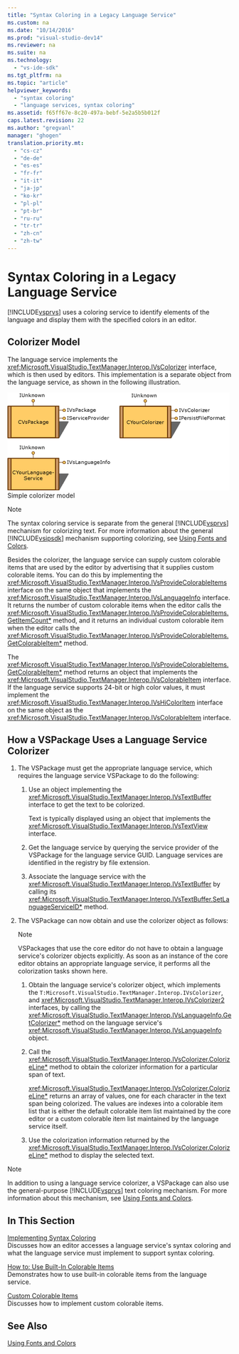 ```yaml
---
title: "Syntax Coloring in a Legacy Language Service"
ms.custom: na
ms.date: "10/14/2016"
ms.prod: "visual-studio-dev14"
ms.reviewer: na
ms.suite: na
ms.technology: 
  - "vs-ide-sdk"
ms.tgt_pltfrm: na
ms.topic: "article"
helpviewer_keywords: 
  - "syntax coloring"
  - "language services, syntax coloring"
ms.assetid: f65ff67e-8c20-497a-bebf-5e2a5b5b012f
caps.latest.revision: 22
ms.author: "gregvanl"
manager: "ghogen"
translation.priority.mt: 
  - "cs-cz"
  - "de-de"
  - "es-es"
  - "fr-fr"
  - "it-it"
  - "ja-jp"
  - "ko-kr"
  - "pl-pl"
  - "pt-br"
  - "ru-ru"
  - "tr-tr"
  - "zh-cn"
  - "zh-tw"
---
```

# Syntax Coloring in a Legacy Language Service
[!INCLUDE[vsprvs](../codequality/includes/vsprvs_md.md)] uses a coloring service to identify elements of the language and display them with the specified colors in an editor.  
  
## Colorizer Model  
 The language service implements the <xref:Microsoft.VisualStudio.TextManager.Interop.IVsColorizer> interface, which is then used by editors. This implementation is a separate object from the language service, as shown in the following illustration.  
  
 ![SVC Colorizer graphic](../extensibility/media/figlgsvccolorizer.gif "FigLgSvcColorizer")  
Simple colorizer model  
  
> [!NOTE]
>  The syntax coloring service is separate from the general [!INCLUDE[vsprvs](../codequality/includes/vsprvs_md.md)] mechanism for colorizing text. For more information about the general [!INCLUDE[vsipsdk](../extensibility/includes/vsipsdk_md.md)] mechanism supporting colorizing, see [Using Fonts and Colors](../extensibility/using-fonts-and-colors.md).  
  
 Besides the colorizer, the language service can supply custom colorable items that are used by the editor by advertising that it supplies custom colorable items. You can do this by implementing the <xref:Microsoft.VisualStudio.TextManager.Interop.IVsProvideColorableItems> interface on the same object that implements the <xref:Microsoft.VisualStudio.TextManager.Interop.IVsLanguageInfo> interface. It returns the number of custom colorable items when the editor calls the <xref:Microsoft.VisualStudio.TextManager.Interop.IVsProvideColorableItems.GetItemCount*> method, and it returns an individual custom colorable item when the editor calls the <xref:Microsoft.VisualStudio.TextManager.Interop.IVsProvideColorableItems.GetColorableItem*> method.  
  
 The <xref:Microsoft.VisualStudio.TextManager.Interop.IVsProvideColorableItems.GetColorableItem*> method returns an object that implements the <xref:Microsoft.VisualStudio.TextManager.Interop.IVsColorableItem> interface. If the language service supports 24-bit or high color values, it must implement the <xref:Microsoft.VisualStudio.TextManager.Interop.IVsHiColorItem> interface on the same object as the <xref:Microsoft.VisualStudio.TextManager.Interop.IVsColorableItem> interface.  
  
## How a VSPackage Uses a Language Service Colorizer  
  
1.  The VSPackage must get the appropriate language service, which requires the language service VSPackage to do the following:  
  
    1.  Use an object implementing the <xref:Microsoft.VisualStudio.TextManager.Interop.IVsTextBuffer> interface to get the text to be colorized.  
  
         Text is typically displayed using an object that implements the <xref:Microsoft.VisualStudio.TextManager.Interop.IVsTextView> interface.  
  
    2.  Get the language service by querying the service provider of the VSPackage for the language service GUID. Language services are identified in the registry by file extension.  
  
    3.  Associate the language service with the <xref:Microsoft.VisualStudio.TextManager.Interop.IVsTextBuffer> by calling its <xref:Microsoft.VisualStudio.TextManager.Interop.IVsTextBuffer.SetLanguageServiceID*> method.  
  
2.  The VSPackage can now obtain and use the colorizer object as follows:  
  
    > [!NOTE]
    >  VSPackages that use the core editor do not have to obtain a language service's colorizer objects explicitly. As soon as an instance of the core editor obtains an appropriate language service, it performs all the colorization tasks shown here.  
  
    1.  Obtain the language service's colorizer object, which implements the `T:Microsoft.VisualStudio.TextManager.Interop.IVsColorizer`, and <xref:Microsoft.VisualStudio.TextManager.Interop.IVsColorizer2> interfaces, by calling the <xref:Microsoft.VisualStudio.TextManager.Interop.IVsLanguageInfo.GetColorizer*> method on the language service's <xref:Microsoft.VisualStudio.TextManager.Interop.IVsLanguageInfo> object.  
  
    2.  Call the <xref:Microsoft.VisualStudio.TextManager.Interop.IVsColorizer.ColorizeLine*> method to obtain the colorizer information for a particular span of text.  
  
         <xref:Microsoft.VisualStudio.TextManager.Interop.IVsColorizer.ColorizeLine*> returns an array of values, one for each character in the text span being colorized. The values are indexes into a colorable item list that is either the default colorable item list maintained by the core editor or a custom colorable item list maintained by the language service itself.  
  
    3.  Use the colorization information returned by the <xref:Microsoft.VisualStudio.TextManager.Interop.IVsColorizer.ColorizeLine*> method to display the selected text.  
  
> [!NOTE]
>  In addition to using a language service colorizer, a VSPackage can also use the general-purpose [!INCLUDE[vsprvs](../codequality/includes/vsprvs_md.md)] text coloring mechanism. For more information about this mechanism, see [Using Fonts and Colors](../extensibility/using-fonts-and-colors.md).  
  
## In This Section  
 [Implementing Syntax Coloring](../extensibility/implementing-syntax-coloring.md)  
 Discusses how an editor accesses a language service's syntax coloring and what the language service must implement to support syntax coloring.  
  
 [How to: Use Built-In Colorable Items](../extensibility/how-to--use-built-in-colorable-items.md)  
 Demonstrates how to use built-in colorable items from the language service.  
  
 [Custom Colorable Items](../extensibility/custom-colorable-items.md)  
 Discusses how to implement custom colorable items.  
  
## See Also  
 [Using Fonts and Colors](../extensibility/using-fonts-and-colors.md)